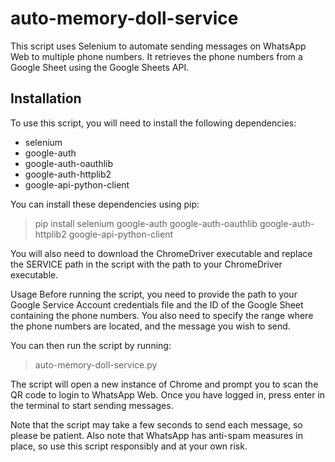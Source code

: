 # auto-memory-doll-service
This script uses Selenium to automate sending messages on WhatsApp Web to multiple phone numbers. It retrieves the phone numbers from a Google Sheet using the Google Sheets API.

## Installation
To use this script, you will need to install the following dependencies:

* selenium
* google-auth
* google-auth-oauthlib
* google-auth-httplib2
* google-api-python-client

You can install these dependencies using pip:

> pip install selenium google-auth google-auth-oauthlib google-auth-httplib2 google-api-python-client

You will also need to download the ChromeDriver executable and replace the SERVICE path in the script with the path to your ChromeDriver executable.

Usage
Before running the script, you need to provide the path to your Google Service Account credentials file and the ID of the Google Sheet containing the phone numbers. You also need to specify the range where the phone numbers are located, and the message you wish to send.

You can then run the script by running:

> auto-memory-doll-service.py

The script will open a new instance of Chrome and prompt you to scan the QR code to login to WhatsApp Web. Once you have logged in, press enter in the terminal to start sending messages.

Note that the script may take a few seconds to send each message, so please be patient. Also note that WhatsApp has anti-spam measures in place, so use this script responsibly and at your own risk.
